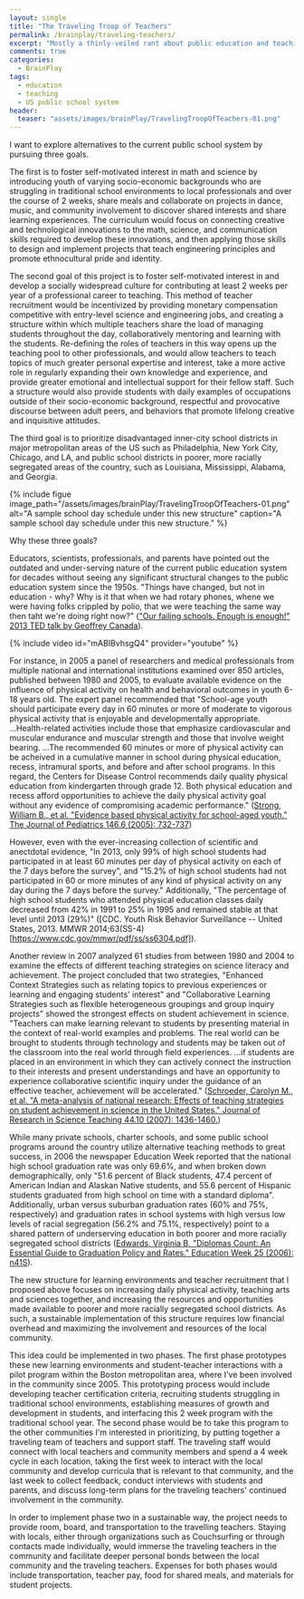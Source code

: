 ```yaml
---
layout: single
title: "The Traveling Troop of Teachers"
permalink: /brainplay/traveling-teachers/
excerpt: "Mostly a thinly-veiled rant about public education and teaching as an occupation in the US"
comments: true
categories:
  - BrainPlay
tags:
  - education
  - teaching
  - US public school system
header:
  teaser: "assets/images/brainPlay/TravelingTroopOfTeachers-01.png"
---
```


I want to explore alternatives to the current public school system by pursuing three goals. 

The first is to foster self-motivated interest in math and science by introducing youth of varying socio-economic backgrounds who are struggling in traditional school environments to local professionals and over the course of 2 weeks, share meals and collaborate on projects in dance, music, and community involvement to discover shared interests and share learning experiences. The curriculum would focus on connecting creative and technological innovations to the math, science, and communication skills required to develop these innovations, and then applying those skills to design and implement projects that teach engineering principles and promote ethnocultural pride and identity. 

The second goal of this project is to foster self-motivated interest in and develop a socially widespread culture for contributing at least 2 weeks per year of a professional career to teaching. This method of teacher recruitment would be incentivized by providing monetary compensation competitive with entry-level science and engineering jobs, and creating a structure within which multiple teachers share the load of managing students throughout the day, collaboratively mentoring and learning with the students. Re-defining the roles of teachers in this way opens up the teaching pool to other professionals, and would allow teachers to teach topics of much greater personal expertise and interest, take a more active role in regularly expanding their own knowledge and experience, and provide greater emotional and intellectual support for their fellow staff. Such a structure would also provide students with daily examples of occupations outside of their socio-economic background, respectful and provocative discourse between adult peers, and behaviors that promote lifelong creative and inquisitive attitudes. 

The third goal is to prioritize disadvantaged inner-city school districts in major metropolitan areas of the US such as Philadelphia, New York City, Chicago, and LA, and public school districts in poorer, more racially segregated areas of the country, such as Louisiana, Mississippi, Alabama, and Georgia.

{% include figue image_path="/assets/images/brainPlay/TravelingTroopOfTeachers-01.png" alt="A sample school day schedule under this new structure" caption="A sample school day schedule under this new structure." %}

Why these three goals?

Educators, scientists, professionals, and parents have pointed out the outdated and under-serving nature of the current public education system for decades without seeing any significant structural changes to the public education system since the 1950s. "Things have changed, but not in education - why? Why is it that when we had rotary phones, whene we were having folks crippled by polio, that we were teaching the same way then taht we're doing right now?" (["Our failing schools. Enough is enough!" 2013 TED talk by Geoffrey Canada](https://www.ted.com/talks/geoffrey_canada_our_failing_schools_enough_is_enough)). 

{% include video id="mABIBvhsgQ4" provider="youtube" %}

For instance, in 2005 a panel of researchers and medical professionals from multiple national and international institutions examined over 850 articles, published between 1980 and 2005, to evaluate available evidence on the influence of physical activity on health and behavioral outcomes in youth 6-18 years old. The expert panel recommended that "School-age youth should participate every day in 60 minutes or more of moderate to vigorous physical activity that is enjoyable and developmentally appropriate. ...Health-related activities include those that emphasize cardiovascular and muscular endurance and muscular strength and those that involve weight bearing. ...The recommended 60 minutes or more of physical activity can be acheived in a cumulative manner in school during physical education, recess, intramural sports, and before and after school programs. In this regard, the Centers for Disease Control recommends daily quality physical education from kindergarten through grade 12. Both physical education and recess afford opportunities to achieve the daily physical activity goal without any evidence of compromising academic performance." ([Strong, William B., et al. "Evidence based physical activity for school-aged youth." The Journal of Pediatrics 146.6 (2005): 732-737](/assets/files/2005_EvidenceBasedPhysicalActivitySchoolAgedYouth_WBStrong.pdf))

However, even with the ever-increasing collection of scientific and anectdotal evidence, "In 2013, only 99% of high school students had participated in at least 60 minutes per day of physical activity on each of the 7 days before the survey", and "15.2% of high school students had not participated in 60 or more minutes of any kind of physical activity on any day during the 7 days before the survey." Additionally, "The percentage of high school students who attended physical education classes daily decreased from 42% in 1991 to 25% in 1995 and remained stable at that level until 2013 (29%)" ([CDC. Youth Risk Behavior Surveillance -- United States, 2013. MMWR 2014;63(SS-4)[https://www.cdc.gov/mmwr/pdf/ss/ss6304.pdf]). 

Another review in 2007 analyzed 61 studies from between 1980 and 2004 to examine the effects of different teaching strategies on science literacy and achievement. The project concluded that two strategies, "Enhanced Context Strategies such as relating topics to previous experiences or learning and engaging students' interest" and "Collaborative Learning Strategies such as flexible heterogeneous groupings and group inquiry projects" showed the strongest effects on student achievement in science. "Teachers can make learning relevant to students by presenting material in the context of real-world examples and problems. The real world can be brought to students through technology and students may be taken out of the classroom into the real world through field experiences. ...if students are placed in an environment in which they can actively connect the instruction to their interests and present understandings and have an opportunity to experience collaborative scientific inquiry under the guidance of an effective teacher, achievement will be accelerated." ([Schroeder, Carolyn M., et al. "A meta-analysis of national research: Effects of teaching strategies on student achievement in science in the United States."  Journal of Research in Science Teaching 44.10 (2007): 1436-1460.](http://cudc.uqam.ca/publication/ref/12context.pdf))

While many private schools, charter schools, and some public school programs around the country utilize alternative teaching methods to great success, in 2006 the newspaper Education Week reported that the national high school graduation rate was only 69.6%, and when broken down demographically, only "51.6 percent of Black students, 47.4 percent of American Indian and Alaskan Native students, and 55.6 percent of Hispanic students graduated from high school on time with a standard diploma". Additionally, urban versus suburban graduation rates (60% and 75%, respectively) and graduation rates in school systems with high versus low levels of racial segregation (56.2% and 75.1%, respectively) point to a shared pattern of underserving education in both poorer and more racially segregated school districts ([Edwards, Virginia B. "Diplomas Count: An Essential Guide to Graduation Policy and Rates." Education Week 25 (2006): n41S](http://www.edweek.org/ew/toc/2006/06/22/index.html)). 

The new structure for learning environments and teacher recruitment that I proposed above focuses on increasing daily physical activity, teaching arts and sciences together, and increasing the resources and opportunities made available to poorer and more racially segregated school districts. As such, a sustainable implementation of this structure requires low financial overhead and maximizing the involvement and resources of the local community. 

This idea could be implemented in two phases. The first phase prototypes these new learning environments and student-teacher interactions with a pilot program within the Boston metropolitan area, where I've been involved in the community since 2005. This prototyping process would include developing teacher certification criteria, recruiting students struggling in traditional school environments, establishing measures of growth and development in students, and interfacing this 2 week program with the traditional school year. The second phase would be to take this program to the other communities I'm interested in prioritizing, by putting together a traveling team of teachers and support staff. The traveling staff would connect with local teachers and community members and spend a 4 week cycle in each location, taking the first week to interact with the local community and develop curricula that is relevant to that community, and the last week to collect feedback, conduct interviews with students and parents, and discuss long-term plans for the traveling teachers' continued involvement in the community. 

In order to implement phase two in a sustainable way, the project needs to provide room, board, and transportation to the travelling teachers. Staying with locals, either through organizations such as Couchsurfing or through contacts made individually, would immerse the traveling teachers in the community and facilitate deeper personal bonds between the local community and the traveling teachers. Expenses for both phases would include transportation, teacher pay, food for shared meals, and materials for student projects. 
